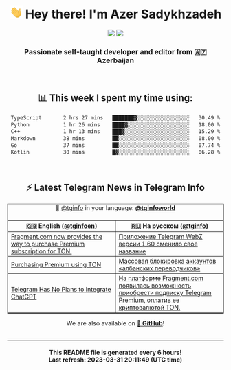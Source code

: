 <div align="center">
	<div>
		<h1>
      <img src="./assets/hi.gif" width="30px"> Hey there! I'm Azer Sadykhzadeh
    </h1>
    <img height="18" src="https://komarev.com/ghpvc/?username=sadykhzadeh&label=Views&color=2081c1&style=flat-square" />
		<a href="https://wakatime.com/@Azer"> <img height="18" src="https://wakatime.com/badge/user/f80ae27a-c328-426f-a381-bc84136e2dd6.svg" /> </a>
    <h3>
      Passionate self-taught developer and editor from 🇦🇿 Azerbaijan
    </h3>
  </div>
  <br>

<h2>📊 This week I spent my time using:</h2>

<!--START_SECTION:waka-->

```text
TypeScript       2 hrs 27 mins   ███████▓░░░░░░░░░░░░░░░░░   30.49 %
Python           1 hr 26 mins    ████▓░░░░░░░░░░░░░░░░░░░░   18.00 %
C++              1 hr 13 mins    ███▓░░░░░░░░░░░░░░░░░░░░░   15.29 %
Markdown         38 mins         ██░░░░░░░░░░░░░░░░░░░░░░░   08.00 %
Go               37 mins         ██░░░░░░░░░░░░░░░░░░░░░░░   07.74 %
Kotlin           30 mins         █▓░░░░░░░░░░░░░░░░░░░░░░░   06.28 %
```

<!--END_SECTION:waka-->

<br>

<h2>⚡️ Latest Telegram News in Telegram Info</h2>
  <table border>
		<tr>
			<th width="50%">🇬🇧 English (<a href="https://t.me/tginfoen">@tginfoen</a>)</th>
			<th>🇷🇺 На русском (<a href="https://t.me/tginfo">@tginfo</a>)</th>
		</tr>
		<caption>🚩 <a href="https://t.me/tginfo">@tginfo</a> in your language: <a href="https://t.me/tginfoworld"><b>@tginfoworld</b></a><caption/>
  <tr><td><a href="https://t.me/tginfoen/1633">Fragment.com now provides the way to purchase Premium subscription for TON. </a></td>
    <td><a href="https://t.me/tginfo/3634">Приложение Telegram WebZ версии 1.60 сменило свое название</a></td></tr><tr><td><a href="https://t.me/tginfoen/1632">Purchasing Premium using TON</a></td>
    <td><a href="https://t.me/tginfo/3633">Массовая блокировка аккаунтов «албанских переводчиков»</a></td></tr><tr><td><a href="https://t.me/tginfoen/1631">Telegram Has No Plans to Integrate ChatGPT</a></td>
    <td><a href="https://t.me/tginfo/3632">На платформе Fragment.com появилась возможность приобрести подписку Telegram Premium, оплатив ее криптовалютой TON. </a></td></tr>
</table>
We are also available on <a href="https://github.com/tginfo"><b>🐙 GitHub</b></a>!
</div>

<br>
<hr>
<h4 align="center">This README file is generated <b>every 6 hours</b>!</br>Last refresh: <b>2023-03-31 20:11:49 (UTC time)</b></h4>
